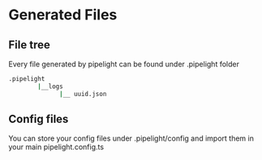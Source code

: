 # Generated Files

## File tree

Every file generated by pipelight can be found under .pipelight folder

```sh
.pipelight
        |__logs
              |__ uuid.json
```

## Config files

You can store your config files under .pipelight/config
and import them in your main pipelight.config.ts
